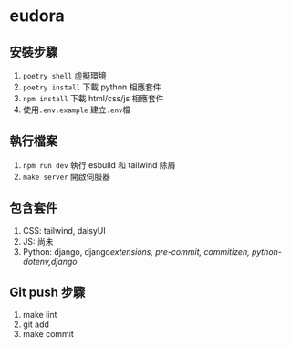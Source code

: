 # eudora

## 安裝步驟

1. `poetry shell` 虛擬環境
2. `poetry install` 下載 python 相應套件
3. `npm install` 下載 html/css/js 相應套件
4. 使用`.env.example` 建立`.env`檔

## 執行檔案

1. `npm run dev` 執行 esbuild 和 tailwind 除屑
2. `make server` 開啟伺服器

## 包含套件

1. CSS: tailwind, daisyUI
2. JS: 尚未
3. Python: django, django*extensions, pre-commit, commitizen, python-dotenv,django*

## Git push 步驟

1. make lint
2. git add
3. make commit
